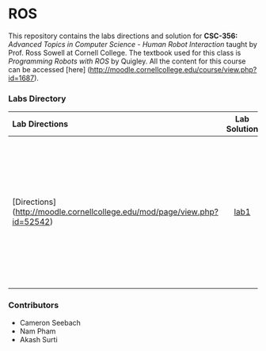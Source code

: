 # ROS

This repository contains the labs directions and solution for **CSC-356:** *Advanced Topics in Computer Science - Human Robot Interaction* taught by Prof. Ross Sowell at Cornell College. The textbook used for this class is *Programming Robots with ROS* by Quigley. All the content for this course can be accessed [here] (http://moodle.cornellcollege.edu/course/view.php?id=1687).

### Labs Directory

| Lab Directions | Lab Solution | Summary | Language |
| :--- | :---: | :---: | :---: |
| [Directions] (http://moodle.cornellcollege.edu/mod/page/view.php?id=52542) | [lab1](https://github.com/Oldkin/ROS/tree/master/src/lab1) | Simple robot simulation that moves a robot forward and stops  when it detects an obstacle within a certain parameter| Python |

### Contributors
+ Cameron Seebach
+ Nam Pham
+ Akash Surti
